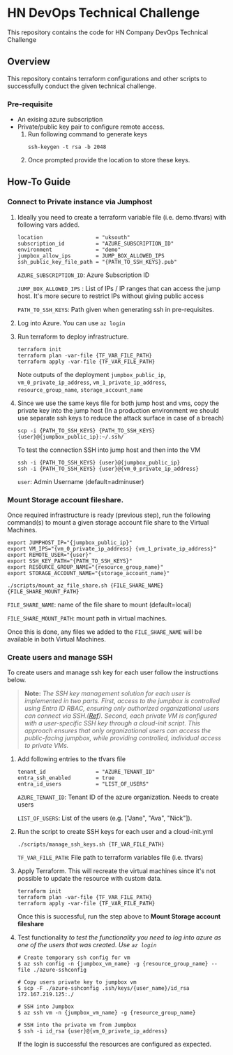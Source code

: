 # HN DevOps Technical Challenge

This repository contains the code for HN Company DevOps Technical Challenge

## Overview

This repository contains terraform configurations and other scripts to successfully conduct the given technical
challenge.

### Pre-requisite
- An exising azure subscription
- Private/public key pair to configure remote access. 
    1. Run following command to generate keys
        ```
        ssh-keygen -t rsa -b 2048
        ````
    2. Once prompted provide the location to store these keys.


## How-To Guide

### Connect to Private instance via Jumphost

1. Ideally you need to create a terraform variable file (i.e. demo.tfvars) with following vars added.
   
    ```
    location                 = "uksouth"
    subscription_id          = "AZURE_SUBSCRIPTION_ID"
    environment              = "demo" 
    jumpbox_allow_ips        = JUMP_BOX_ALLOWED_IPS
    ssh_public_key_file_path = "{PATH_TO_SSH_KEYS}.pub"
    ```

    `AZURE_SUBSCRIPTION_ID`:  Azure Subscription ID

    `JUMP_BOX_ALLOWED_IPS` : List of IPs / IP ranges that can access the jump host. It's more secure to restrict IPs without giving public access

    `PATH_TO_SSH_KEYS`: Path given when generating ssh in pre-requisites.

2. Log into Azure. You can use `az login`
3. Run terraform to deploy infrastructure.
   
   ```
   terraform init
   terraform plan -var-file {TF_VAR_FILE_PATH}
   terraform apply -var-file {TF_VAR_FILE_PATH}
   ```
   Note outputs of the deployment `jumpbox_public_ip`, `vm_0_private_ip_address`, `vm_1_private_ip_address`, `resource_group_name`, `storage_account_name`
4. Since we use the same keys file for both jump host and vms, copy the private key into the jump host 
  (In a production environment we should use separate ssh keys to reduce the attack surface in case of a breach)
    ```
    scp -i {PATH_TO_SSH_KEYS} {PATH_TO_SSH_KEYS} {user}@{jumpbox_public_ip}:~/.ssh/
    ```
    To test the connection SSH into jump host and then into the VM
   ```
   ssh -i {PATH_TO_SSH_KEYS} {user}@{jumpbox_public_ip}
   ssh -i {PATH_TO_SSH_KEYS} {user}@{vm_0_private_ip_address}
   ```

   `user`: Admin Username (default=adminuser)

### Mount Storage account fileshare. 

Once required infrastructure is ready (previous step), run the following command(s) to mount a given storage account file share to the Virtual Machines.

```
export JUMPHOST_IP="{jumpbox_public_ip}"
export VM_IPS="{vm_0_private_ip_address} {vm_1_private_ip_address}"
export REMOTE_USER="{user}"
export SSH_KEY_PATH="{PATH_TO_SSH_KEYS}"
export RESOURCE_GROUP_NAME="{resource_group_name}"
export STORAGE_ACCOUNT_NAME="{storage_account_name}"

./scripts/mount_az_file_share.sh {FILE_SHARE_NAME} {FILE_SHARE_MOUNT_PATH}
```

`FILE_SHARE_NAME`: name of the file share to mount (default=local)

`FILE_SHARE_MOUNT_PATH`: mount path in virtual machines.

Once this is done, any files we added to the `FILE_SHARE_NAME` will be available in both Virtual Machines.

### Create users and manage SSH 

To create users and manage ssh key for each user follow the instructions below.

> **Note:** *The SSH key management solution for each user is implemented in two parts. First, access to the jumpbox is controlled using Entra ID RBAC, ensuring only authorized organizational users can connect via SSH.([Ref](https://learn.microsoft.com/en-us/entra/identity/devices/howto-vm-sign-in-azure-ad-linux)).* 
> *Second, each private VM is configured with a user-specific SSH key through a cloud-init script. This approach ensures that only organizational users can access the public-facing jumpbox, while providing controlled, individual access to private VMs.*

1. Add following entries to the tfvars file

    ```
    tenant_id                = "AZURE_TENANT_ID"
    entra_ssh_enabled        = true
    entra_id_users           = "LIST_OF_USERS"
    ```
    `AZURE_TENANT_ID`: Tenant ID of the azure organization. Needs to create users
    
    `LIST_OF_USERS`: List of the users (e.g. ["Jane", "Ava", "Nick"]).

2. Run the script to create SSH keys for each user and a cloud-init.yml
    ```
    ./scripts/manage_ssh_keys.sh {TF_VAR_FILE_PATH}
    ```
    `TF_VAR_FILE_PATH`: File path to terraform variables file (i.e. tfvars)

3. Apply Terraform. This will recreate the virtual machines since it's not possible to update the resource with custom data.
    ```
   terraform init
   terraform plan -var-file {TF_VAR_FILE_PATH}
   terraform apply -var-file {TF_VAR_FILE_PATH}
   ```
   Once this is successful, run the step above to **Mount Storage account fileshare**

4. Test functionality
   *to test the functionality you need to log into azure as one of the users that was created. Use `az login`*

   ```
   # Create temporary ssh config for vm
   $ az ssh config -n {jumpbox_vm_name} -g {resource_group_name} --file ./azure-sshconfig

   # Copy users private key to jumpbox vm
   $ scp -F ./azure-sshconfig .ssh/keys/{user_name}/id_rsa 172.167.219.125:./

   # SSH into Jumpbox
   $ az ssh vm -n {jumpbox_vm_name} -g {resource_group_name}

   # SSH into the private vm from Jumpbox
   $ ssh -i id_rsa {user}@{vm_0_private_ip_address}
   ```

   If the login is successful the resources are configured as expected.